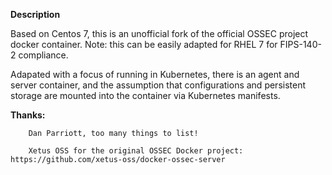 **Description**


Based on Centos 7, this is an unofficial fork of the official OSSEC project docker container.
Note: this can be easily adapted for RHEL 7 for FIPS-140-2 compliance.

Adapated with a focus of running in Kubernetes, there is an agent and server container, and
the assumption that configurations and persistent storage are mounted into the container via
Kubernetes manifests.

**Thanks:**

        Dan Parriott, too many things to list!

        Xetus OSS for the original OSSEC Docker project: https://github.com/xetus-oss/docker-ossec-server


